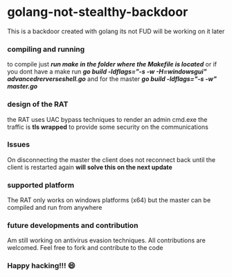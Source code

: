# golang-not-stealthy-backdoor
This is a backdoor created with golang its not FUD will be working on it later

### compiling and running
to compile just **_run make in the folder where the Makefile is located_** or if you dont have a make run **_go build -ldflags="-s -w -H=windowsgui" advancedrerverseshell.go_** and for the master **_go build -ldflags="-s -w" master.go_**

### design of the RAT
the RAT uses UAC bypass techniques to render an admin cmd.exe
the traffic is **tls wrapped** to provide some security on the communications

### Issues
On disconnecting the master the client does not reconnect back until the client is restarted again **will solve this on the next update**

### supported platform
The RAT only works on windows platforms (x64) but the master can be compiled and run from anywhere 

### future developments and contribution
Am still working on antivirus evasion techniques.
All contributions are welcomed. Feel free to fork and contribute to the code 

### Happy hacking!!! :smile:
